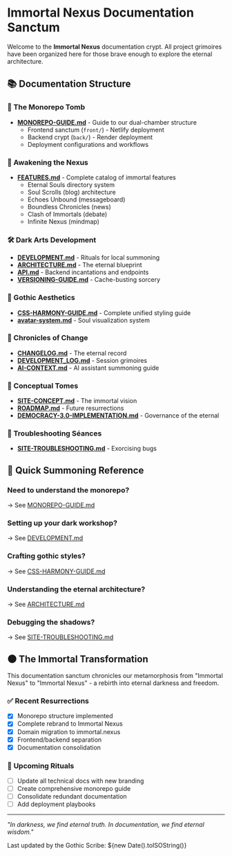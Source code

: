 # Immortal Nexus Documentation Sanctum

Welcome to the **Immortal Nexus** documentation crypt. All project grimoires have been organized here for those brave enough to explore the eternal architecture.

## 📚 Documentation Structure

### **🦇 The Monorepo Tomb**
- **[MONOREPO-GUIDE.md](./MONOREPO-GUIDE.md)** - Guide to our dual-chamber structure
  - Frontend sanctum (`front/`) - Netlify deployment
  - Backend crypt (`back/`) - Render deployment
  - Deployment configurations and workflows

### **🚀 Awakening the Nexus**
- **[FEATURES.md](./FEATURES.md)** - Complete catalog of immortal features
  - Eternal Souls directory system
  - Soul Scrolls (blog) architecture
  - Echoes Unbound (messageboard) 
  - Boundless Chronicles (news)
  - Clash of Immortals (debate)
  - Infinite Nexus (mindmap)

### **🛠️ Dark Arts Development**
- **[DEVELOPMENT.md](./DEVELOPMENT.md)** - Rituals for local summoning
- **[ARCHITECTURE.md](./ARCHITECTURE.md)** - The eternal blueprint
- **[API.md](./API.md)** - Backend incantations and endpoints
- **[VERSIONING-GUIDE.md](./VERSIONING-GUIDE.md)** - Cache-busting sorcery

### **🎨 Gothic Aesthetics**
- **[CSS-HARMONY-GUIDE.md](./CSS-HARMONY-GUIDE.md)** - Complete unified styling guide
- **[avatar-system.md](./avatar-system.md)** - Soul visualization system

### **📜 Chronicles of Change**
- **[CHANGELOG.md](./CHANGELOG.md)** - The eternal record
- **[DEVELOPMENT_LOG.md](./DEVELOPMENT_LOG.md)** - Session grimoires
- **[AI-CONTEXT.md](./AI-CONTEXT.md)** - AI assistant summoning guide

### **🌙 Conceptual Tomes**
- **[SITE-CONCEPT.md](./SITE-CONCEPT.md)** - The immortal vision
- **[ROADMAP.md](./ROADMAP.md)** - Future resurrections
- **[DEMOCRACY-3.0-IMPLEMENTATION.md](./DEMOCRACY-3.0-IMPLEMENTATION.md)** - Governance of the eternal

### **🔮 Troubleshooting Séances**
- **[SITE-TROUBLESHOOTING.md](./SITE-TROUBLESHOOTING.md)** - Exorcising bugs

## 🎯 Quick Summoning Reference

### **Need to understand the monorepo?**
→ See [MONOREPO-GUIDE.md](./MONOREPO-GUIDE.md)

### **Setting up your dark workshop?**
→ See [DEVELOPMENT.md](./DEVELOPMENT.md) 

### **Crafting gothic styles?**
→ See [CSS-HARMONY-GUIDE.md](./CSS-HARMONY-GUIDE.md) 

### **Understanding the eternal architecture?**
→ See [ARCHITECTURE.md](./ARCHITECTURE.md) 

### **Debugging the shadows?**
→ See [SITE-TROUBLESHOOTING.md](./SITE-TROUBLESHOOTING.md)

## 🌑 The Immortal Transformation

This documentation sanctum chronicles our metamorphosis from "Immortal Nexus" to "Immortal Nexus" - a rebirth into eternal darkness and freedom.

### ✅ **Recent Resurrections**
- [x] Monorepo structure implemented
- [x] Complete rebrand to Immortal Nexus
- [x] Domain migration to immortal.nexus
- [x] Frontend/backend separation
- [x] Documentation consolidation

### 🦇 **Upcoming Rituals**
- [ ] Update all technical docs with new branding
- [ ] Create comprehensive monorepo guide
- [ ] Consolidate redundant documentation
- [ ] Add deployment playbooks

---

*"In darkness, we find eternal truth. In documentation, we find eternal wisdom."*

Last updated by the Gothic Scribe: ${new Date().toISOString()}